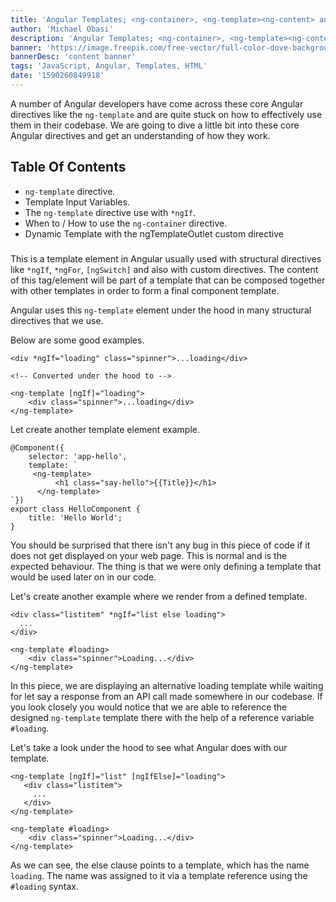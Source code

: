 ```yaml
---
title: 'Angular Templates; <ng-container>, <ng-template><ng-content> and *ngTemplateOutlet. (PART 1)'
author: 'Michael Obasi'
description: 'Angular Templates; <ng-container>, <ng-template><ng-content> and *ngTemplateOutlet. (PART 1)'
banner: 'https://image.freepik.com/free-vector/full-color-dove-background-bird-pop-art_7790-44.jpg'
bannerDesc: 'content banner'
tags: 'JavaScript, Angular, Templates, HTML'
date: '1590260849918'
---
```


A number of Angular developers have come across these core Angular directives like the `ng-template` and are quite stuck on how to effectively use them in their codebase. We are going to dive a  little bit into these core Angular directives and get an understanding of how they work.

## Table Of Contents
- `ng-template` directive.
- Template Input Variables.
- The `ng-template` directive use with `*ngIf`.
- When to / How to use the `ng-container` directive.
- Dynamic Template with the ngTemplateOutlet custom directive

### <ng-template>
This is a template element in Angular usually used with structural directives like `*ngIf`, `*ngFor`,  `[ngSwitch]` and also with custom directives. The content of this tag/element will be part of a template that can be composed together with other templates in order to form a final component template.

Angular uses this `ng-template` element under the hood in many structural directives that we use.

Below are some good examples.

```
<div *ngIf="loading" class="spinner">...loading</div>

<!-- Converted under the hood to -->

<ng-template [ngIf]="loading">
    <div class="spinner">...loading</div>
</ng-template>
```

Let create another template element example.
```
@Component({
    selector: 'app-hello',
    template: `
     <ng-template>
          <h1 class="say-hello">{{Title}}</h1>
      </ng-template>
`})
export class HelloComponent {
    title: 'Hello World';
}
```
You should be surprised that there isn't any bug in this piece of code if it does not get displayed on your web page. This is normal and is the expected behaviour. The thing is that we were only defining a template that would be used later on in our code.

Let's create another example where we render from a defined template.
```
<div class="listitem" *ngIf="list else loading">
  ... 
</div>

<ng-template #loading>
    <div class="spinner">Loading...</div>
</ng-template>
```
In this piece, we are displaying an alternative loading template while waiting for let say a response from an API call made somewhere in our codebase. If you look closely you would notice that we are able to reference the designed `ng-template` template there with the help of a reference variable `#loading`.

Let's take a look under the hood to see what Angular does with our template.
```
<ng-template [ngIf]="list" [ngIfElse]="loading">
   <div class="listitem">
     ... 
   </div>
</ng-template>

<ng-template #loading>
    <div class="spinner">Loading...</div>
</ng-template>
```
As we can see, the else clause points to a template, which has the name `loading`. The name was assigned to it via a template reference using the `#loading` syntax.
